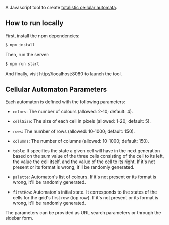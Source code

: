 A Javascript tool to create [totalistic cellular automata](https://mathworld.wolfram.com/TotalisticCellularAutomaton.html).

## How to run locally

First, install the npm dependencies:

```bash
$ npm install
```

Then, run the server:

```bash
$ npm run start
```

And finally, visit http://localhost:8080 to launch the tool.

## Cellular Automaton Parameters

Each automaton is defined with the following parameters:

* `colors`: The number of colours (allowed: 2-10; default: 4).

* `cellSize`: The size of each cell in pixels (allowed: 1-20; default: 5).

* `rows`: The number of rows (allowed: 10-1000; default: 150).

* `columns`: The number of columns (allowed: 10-1000; default: 150).

* `table`: It specifies the state a given cell will have in the next generation based on the sum value of the three cells consisting of the cell to its left, the value the cell itself, and the value of the cell to its right. If it's not present or its format is wrong, it'll be randomly generated.

* `palette`: Automaton's list of colours. If it's not present or its format is wrong, it'll be randomly generated.

* `firstRow`: Automaton's initial state. It corresponds to the states of the cells for the grid's first row (top row). If it's not present or its format is wrong, it'll be randomly generated.

The parameters can be provided as URL search parameters or through the sidebar form.
